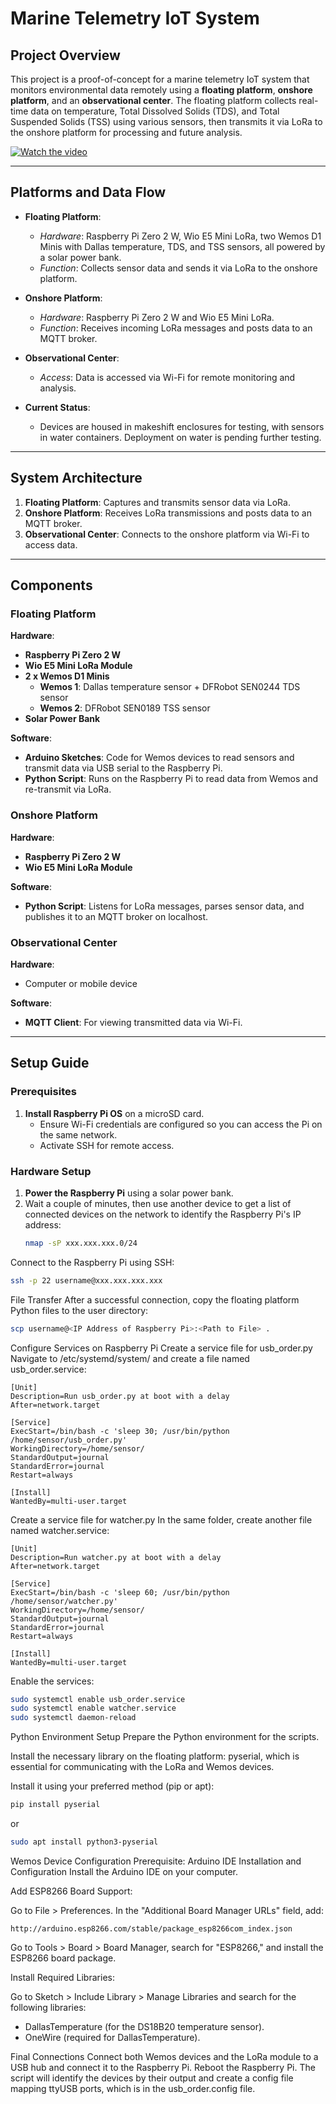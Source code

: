 # Marine Telemetry IoT System

## Project Overview

This project is a proof-of-concept for a marine telemetry IoT system that monitors environmental data remotely using a **floating platform**, **onshore platform**, and an **observational center**. The floating platform collects real-time data on temperature, Total Dissolved Solids (TDS), and Total Suspended Solids (TSS) using various sensors, then transmits it via LoRa to the onshore platform for processing and future analysis.

[![Watch the video](https://img.youtube.com/vi/xaF3v0I2ETI/maxresdefault.jpg)](https://www.youtube.com/watch?v=xaF3v0I2ETI)

---

## Platforms and Data Flow

- **Floating Platform**: 
   - *Hardware*: Raspberry Pi Zero 2 W, Wio E5 Mini LoRa, two Wemos D1 Minis with Dallas temperature, TDS, and TSS sensors, all powered by a solar power bank.
   - *Function*: Collects sensor data and sends it via LoRa to the onshore platform.

- **Onshore Platform**:
   - *Hardware*: Raspberry Pi Zero 2 W and Wio E5 Mini LoRa.
   - *Function*: Receives incoming LoRa messages and posts data to an MQTT broker.

- **Observational Center**:
   - *Access*: Data is accessed via Wi-Fi for remote monitoring and analysis.

- **Current Status**: 
   - Devices are housed in makeshift enclosures for testing, with sensors in water containers. Deployment on water is pending further testing.

---

## System Architecture

1. **Floating Platform**: Captures and transmits sensor data via LoRa.
2. **Onshore Platform**: Receives LoRa transmissions and posts data to an MQTT broker.
3. **Observational Center**: Connects to the onshore platform via Wi-Fi to access data.

---

## Components

### Floating Platform

**Hardware**:
- **Raspberry Pi Zero 2 W**
- **Wio E5 Mini LoRa Module**
- **2 x Wemos D1 Minis**
   - **Wemos 1**: Dallas temperature sensor + DFRobot SEN0244 TDS sensor
   - **Wemos 2**: DFRobot SEN0189 TSS sensor
- **Solar Power Bank**

**Software**:
- **Arduino Sketches**: Code for Wemos devices to read sensors and transmit data via USB serial to the Raspberry Pi.
- **Python Script**: Runs on the Raspberry Pi to read data from Wemos and re-transmit via LoRa.

### Onshore Platform

**Hardware**:
- **Raspberry Pi Zero 2 W**
- **Wio E5 Mini LoRa Module**

**Software**:
- **Python Script**: Listens for LoRa messages, parses sensor data, and publishes it to an MQTT broker on localhost.

### Observational Center

**Hardware**:
- Computer or mobile device

**Software**:
- **MQTT Client**: For viewing transmitted data via Wi-Fi.

---

## Setup Guide

### Prerequisites

1. **Install Raspberry Pi OS** on a microSD card. 
   - Ensure Wi-Fi credentials are configured so you can access the Pi on the same network.
   - Activate SSH for remote access.

### Hardware Setup

1. **Power the Raspberry Pi** using a solar power bank. 
2. Wait a couple of minutes, then use another device to get a list of connected devices on the network to identify the Raspberry Pi's IP address:
   ```bash
   nmap -sP xxx.xxx.xxx.0/24

Connect to the Raspberry Pi using SSH:
```bash
ssh -p 22 username@xxx.xxx.xxx.xxx
```

File Transfer
After a successful connection, copy the floating platform Python files to the user directory:
```bash
scp username@<IP Address of Raspberry Pi>:<Path to File> .
```

Configure Services on Raspberry Pi
Create a service file for usb_order.py
Navigate to /etc/systemd/system/ and create a file named usb_order.service:
```
[Unit]
Description=Run usb_order.py at boot with a delay
After=network.target

[Service]
ExecStart=/bin/bash -c 'sleep 30; /usr/bin/python /home/sensor/usb_order.py'
WorkingDirectory=/home/sensor/
StandardOutput=journal
StandardError=journal
Restart=always

[Install]
WantedBy=multi-user.target
```

Create a service file for watcher.py
In the same folder, create another file named watcher.service:
```
[Unit]
Description=Run watcher.py at boot with a delay
After=network.target

[Service]
ExecStart=/bin/bash -c 'sleep 60; /usr/bin/python /home/sensor/watcher.py'
WorkingDirectory=/home/sensor/
StandardOutput=journal
StandardError=journal
Restart=always

[Install]
WantedBy=multi-user.target
```

Enable the services:
```bash
sudo systemctl enable usb_order.service
sudo systemctl enable watcher.service
sudo systemctl daemon-reload
```

Python Environment Setup
Prepare the Python environment for the scripts.

Install the necessary library on the floating platform: pyserial, which is essential for communicating with the LoRa and Wemos devices.

Install it using your preferred method (pip or apt):
```bash
pip install pyserial
```
or
```bash
sudo apt install python3-pyserial
```

Wemos Device Configuration
Prerequisite: Arduino IDE Installation and Configuration
Install the Arduino IDE on your computer.

Add ESP8266 Board Support:

Go to File > Preferences.
In the "Additional Board Manager URLs" field, add:
```url
http://arduino.esp8266.com/stable/package_esp8266com_index.json
```
Go to Tools > Board > Board Manager, search for "ESP8266," and install the ESP8266 board package.

Install Required Libraries:

Go to Sketch > Include Library > Manage Libraries and search for the following libraries:
- DallasTemperature (for the DS18B20 temperature sensor).
- OneWire (required for DallasTemperature).

Final Connections
Connect both Wemos devices and the LoRa module to a USB hub and connect it to the Raspberry Pi.
Reboot the Raspberry Pi. The script will identify the devices by their output and create a config file mapping ttyUSB ports, which is in the usb_order.config file.
